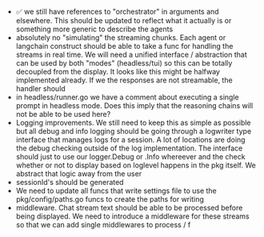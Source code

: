 - ✅ we still have references to "orchestrator" in arguments and elsewhere. This should be updated to reflect what it actually is or something more generic to describe the agents
- absolutely no "simulating" the streaming chunks. Each agent or langchain construct should be able to take a func for handling the streams in real time. We will need a unified interface / abstraction that can be used by both "modes" (headless/tui) so this can be totally decoupled from the display. It looks like this might be halfway implemented already. If we the responses are not streamable, the handler should
- in headless/runner.go we have a comment about executing a single prompt in headless mode. Does this imply that the reasoning chains will not be able to be used here?
- Logging improvements. We still need to keep this as simple as possible but all debug and info logging should be going through a logwriter type interface that manages logs for a session. A lot of locations are doing the debug checking outside of the log implementation. The interface should just to use our logger.Debug or .Info whereever and the check whether or not to display based on loglevel happens in the pkg itself. We abstract that logic away from the user
- sessionId's should be generated
- We need to update all funcs that write settings file to use the pkg/config/paths.go funcs to create the paths for writing
- middleware. Chat stream text should be able to be processed before being displayed. We need to introduce a middleware for these streams so that we can add single middlewares to process / f
